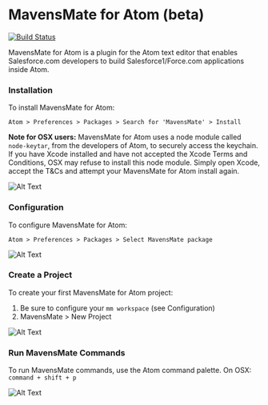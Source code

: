 MavensMate for Atom (beta)
===============

[![Build Status](https://travis-ci.org/joeferraro/MavensMate-Atom.svg?branch=master)](https://travis-ci.org/joeferraro/MavensMate-Atom)

MavensMate for Atom is a plugin for the Atom text editor that enables Salesforce.com developers to build Salesforce1/Force.com applications inside Atom.

### Installation

To install MavensMate for Atom: 

`Atom > Preferences > Packages > Search for 'MavensMate' > Install`

**Note for OSX users:** MavensMate for Atom uses a node module called `node-keytar`, from the developers of Atom, to securely access the keychain. If you have Xcode installed and have not accepted the Xcode Terms and Conditions, OSX may refuse to install this node module. Simply open Xcode, accept the T&Cs and attempt your MavensMate for Atom install again.

![Alt Text](http://i.imgur.com/RiBsW0N.gif?1 "Install")

### Configuration

To configure MavensMate for Atom:

`Atom > Preferences > Packages > Select MavensMate package`

![Alt Text](http://i.imgur.com/NmapjKE.gif?1 "Configure")

### Create a Project

To create your first MavensMate for Atom project:

1. Be sure to configure your `mm workspace` (see Configuration)
2. MavensMate > New Project
 
![Alt Text](http://i.imgur.com/SCDknHg.gif?1 "New Project")

### Run MavensMate Commands

To run MavensMate commands, use the Atom command palette. On OSX: `command + shift + p`

![Alt Text](http://i.imgur.com/IuYO4pU.gif?1 "Commands")
